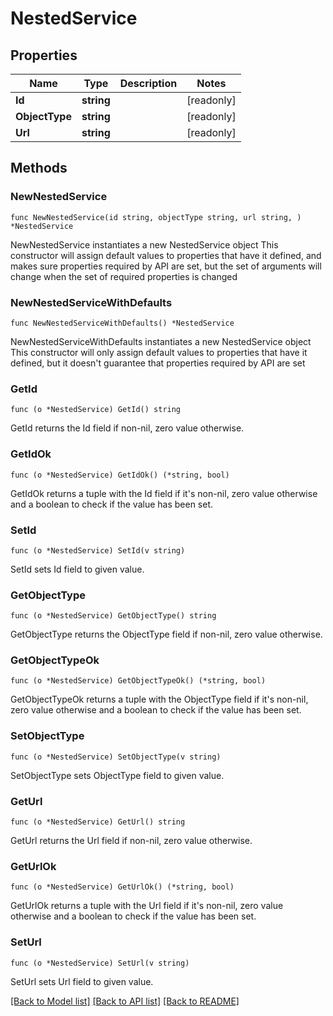 # NestedService

## Properties

Name | Type | Description | Notes
------------ | ------------- | ------------- | -------------
**Id** | **string** |  | [readonly] 
**ObjectType** | **string** |  | [readonly] 
**Url** | **string** |  | [readonly] 

## Methods

### NewNestedService

`func NewNestedService(id string, objectType string, url string, ) *NestedService`

NewNestedService instantiates a new NestedService object
This constructor will assign default values to properties that have it defined,
and makes sure properties required by API are set, but the set of arguments
will change when the set of required properties is changed

### NewNestedServiceWithDefaults

`func NewNestedServiceWithDefaults() *NestedService`

NewNestedServiceWithDefaults instantiates a new NestedService object
This constructor will only assign default values to properties that have it defined,
but it doesn't guarantee that properties required by API are set

### GetId

`func (o *NestedService) GetId() string`

GetId returns the Id field if non-nil, zero value otherwise.

### GetIdOk

`func (o *NestedService) GetIdOk() (*string, bool)`

GetIdOk returns a tuple with the Id field if it's non-nil, zero value otherwise
and a boolean to check if the value has been set.

### SetId

`func (o *NestedService) SetId(v string)`

SetId sets Id field to given value.


### GetObjectType

`func (o *NestedService) GetObjectType() string`

GetObjectType returns the ObjectType field if non-nil, zero value otherwise.

### GetObjectTypeOk

`func (o *NestedService) GetObjectTypeOk() (*string, bool)`

GetObjectTypeOk returns a tuple with the ObjectType field if it's non-nil, zero value otherwise
and a boolean to check if the value has been set.

### SetObjectType

`func (o *NestedService) SetObjectType(v string)`

SetObjectType sets ObjectType field to given value.


### GetUrl

`func (o *NestedService) GetUrl() string`

GetUrl returns the Url field if non-nil, zero value otherwise.

### GetUrlOk

`func (o *NestedService) GetUrlOk() (*string, bool)`

GetUrlOk returns a tuple with the Url field if it's non-nil, zero value otherwise
and a boolean to check if the value has been set.

### SetUrl

`func (o *NestedService) SetUrl(v string)`

SetUrl sets Url field to given value.



[[Back to Model list]](../README.md#documentation-for-models) [[Back to API list]](../README.md#documentation-for-api-endpoints) [[Back to README]](../README.md)



